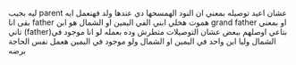 ليه بجيب parent عشان اعيد توصيله بمعني ان النود الهمسحها دي عندها ولد فهنعمل ايه بقى 
	انا father هموت هخلي ابني الفي اليمين او الشمال هو ابن grand father او بمعني تاني (father)بتاعي اوصلهم ببعض عشان التوصيلات متطرش وده بعمله لو انا موجود في الشمال وليا ابن واحد في اليمين او الشمال ولو موجود في اليمين هعمل نفس الحاجة برضه